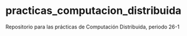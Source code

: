 # practicas_computacion_distribuida
Repositorio para las prácticas de Computación Distribuida, periodo 26-1
